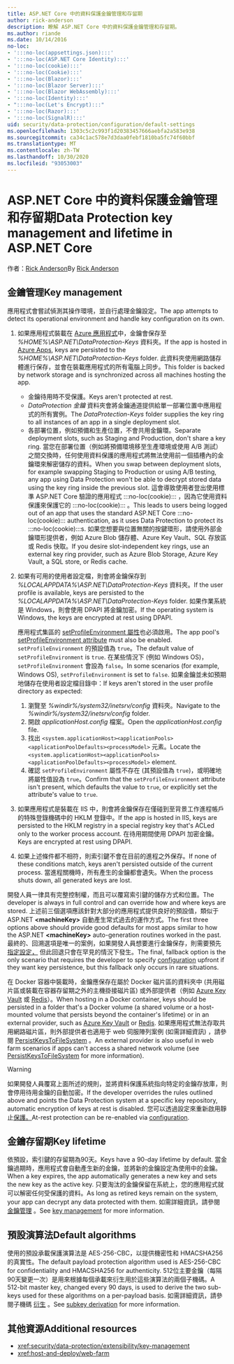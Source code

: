 ```yaml
---
title: ASP.NET Core 中的資料保護金鑰管理和存留期
author: rick-anderson
description: 瞭解 ASP.NET Core 中的資料保護金鑰管理和存留期。
ms.author: riande
ms.date: 10/14/2016
no-loc:
- ':::no-loc(appsettings.json):::'
- ':::no-loc(ASP.NET Core Identity):::'
- ':::no-loc(cookie):::'
- ':::no-loc(Cookie):::'
- ':::no-loc(Blazor):::'
- ':::no-loc(Blazor Server):::'
- ':::no-loc(Blazor WebAssembly):::'
- ':::no-loc(Identity):::'
- ":::no-loc(Let's Encrypt):::"
- ':::no-loc(Razor):::'
- ':::no-loc(SignalR):::'
uid: security/data-protection/configuration/default-settings
ms.openlocfilehash: 1303c5c2c993f1d20383457666aebfa2a583e938
ms.sourcegitcommit: ca34c1ac578e7d3daa0febf1810ba5fc74f60bbf
ms.translationtype: MT
ms.contentlocale: zh-TW
ms.lasthandoff: 10/30/2020
ms.locfileid: "93053003"
---
```

# <a name="data-protection-key-management-and-lifetime-in-aspnet-core"></a><span data-ttu-id="18739-103">ASP.NET Core 中的資料保護金鑰管理和存留期</span><span class="sxs-lookup"><span data-stu-id="18739-103">Data Protection key management and lifetime in ASP.NET Core</span></span>

<span data-ttu-id="18739-104">作者：[Rick Anderson](https://twitter.com/RickAndMSFT)</span><span class="sxs-lookup"><span data-stu-id="18739-104">By [Rick Anderson](https://twitter.com/RickAndMSFT)</span></span>

## <a name="key-management"></a><span data-ttu-id="18739-105">金鑰管理</span><span class="sxs-lookup"><span data-stu-id="18739-105">Key management</span></span>

<span data-ttu-id="18739-106">應用程式會嘗試偵測其操作環境，並自行處理金鑰設定。</span><span class="sxs-lookup"><span data-stu-id="18739-106">The app attempts to detect its operational environment and handle key configuration on its own.</span></span>

1. <span data-ttu-id="18739-107">如果應用程式裝載在 [Azure 應用程式](https://azure.microsoft.com/services/app-service/)中，金鑰會保存至 *%HOME%\ASP.NET\DataProtection-Keys* 資料夾。</span><span class="sxs-lookup"><span data-stu-id="18739-107">If the app is hosted in [Azure Apps](https://azure.microsoft.com/services/app-service/), keys are persisted to the *%HOME%\ASP.NET\DataProtection-Keys* folder.</span></span> <span data-ttu-id="18739-108">此資料夾使用網路儲存體進行保存，並會在裝載應用程式的所有電腦上同步。</span><span class="sxs-lookup"><span data-stu-id="18739-108">This folder is backed by network storage and is synchronized across all machines hosting the app.</span></span>
   * <span data-ttu-id="18739-109">金鑰待用時不受保護。</span><span class="sxs-lookup"><span data-stu-id="18739-109">Keys aren't protected at rest.</span></span>
   * <span data-ttu-id="18739-110">*DataProtection 金鑰* 資料夾會將金鑰通道提供給單一部署位置中應用程式的所有實例。</span><span class="sxs-lookup"><span data-stu-id="18739-110">The *DataProtection-Keys* folder supplies the key ring to all instances of an app in a single deployment slot.</span></span>
   * <span data-ttu-id="18739-111">各部署位置，例如預備和生產位置，不會共用金鑰環。</span><span class="sxs-lookup"><span data-stu-id="18739-111">Separate deployment slots, such as Staging and Production, don't share a key ring.</span></span> <span data-ttu-id="18739-112">當您在部署位置（例如將預備環境移至生產環境或使用 A/B 測試）之間交換時，任何使用資料保護的應用程式將無法使用前一個插槽內的金鑰環來解密儲存的資料。</span><span class="sxs-lookup"><span data-stu-id="18739-112">When you swap between deployment slots, for example swapping Staging to Production or using A/B testing, any app using Data Protection won't be able to decrypt stored data using the key ring inside the previous slot.</span></span> <span data-ttu-id="18739-113">這會導致使用者登出使用標準 ASP.NET Core 驗證的應用程式 :::no-loc(cookie)::: ，因為它使用資料保護來保護它的 :::no-loc(cookie)::: 。</span><span class="sxs-lookup"><span data-stu-id="18739-113">This leads to users being logged out of an app that uses the standard ASP.NET Core :::no-loc(cookie)::: authentication, as it uses Data Protection to protect its :::no-loc(cookie):::s.</span></span> <span data-ttu-id="18739-114">如果您想要與位置無關的按鍵環形，請使用外部金鑰環形提供者，例如 Azure Blob 儲存體、Azure Key Vault、SQL 存放區或 Redis 快取。</span><span class="sxs-lookup"><span data-stu-id="18739-114">If you desire slot-independent key rings, use an external key ring provider, such as Azure Blob Storage, Azure Key Vault, a SQL store, or Redis cache.</span></span>

1. <span data-ttu-id="18739-115">如果有可用的使用者設定檔，則會將金鑰保存到 *%LOCALAPPDATA%\ASP.NET\DataProtection-Keys* 資料夾。</span><span class="sxs-lookup"><span data-stu-id="18739-115">If the user profile is available, keys are persisted to the *%LOCALAPPDATA%\ASP.NET\DataProtection-Keys* folder.</span></span> <span data-ttu-id="18739-116">如果作業系統是 Windows，則會使用 DPAPI 將金鑰加密。</span><span class="sxs-lookup"><span data-stu-id="18739-116">If the operating system is Windows, the keys are encrypted at rest using DPAPI.</span></span>

   <span data-ttu-id="18739-117">應用程式集區的 [setProfileEnvironment 屬性](/iis/configuration/system.applicationhost/applicationpools/add/processmodel#configuration)也必須啟用。</span><span class="sxs-lookup"><span data-stu-id="18739-117">The app pool's [setProfileEnvironment attribute](/iis/configuration/system.applicationhost/applicationpools/add/processmodel#configuration) must also be enabled.</span></span> <span data-ttu-id="18739-118">`setProfileEnvironment` 的預設值為 `true`。</span><span class="sxs-lookup"><span data-stu-id="18739-118">The default value of `setProfileEnvironment` is `true`.</span></span> <span data-ttu-id="18739-119">在某些情況下 (例如 Windows OS)，`setProfileEnvironment` 會設為 `false`。</span><span class="sxs-lookup"><span data-stu-id="18739-119">In some scenarios (for example, Windows OS), `setProfileEnvironment` is set to `false`.</span></span> <span data-ttu-id="18739-120">如果金鑰並未如預期地儲存在使用者設定檔目錄中：</span><span class="sxs-lookup"><span data-stu-id="18739-120">If keys aren't stored in the user profile directory as expected:</span></span>

   1. <span data-ttu-id="18739-121">瀏覽至 *%windir%/system32/inetsrv/config* 資料夾。</span><span class="sxs-lookup"><span data-stu-id="18739-121">Navigate to the *%windir%/system32/inetsrv/config* folder.</span></span>
   1. <span data-ttu-id="18739-122">開啟 *applicationHost.config* 檔案。</span><span class="sxs-lookup"><span data-stu-id="18739-122">Open the *applicationHost.config* file.</span></span>
   1. <span data-ttu-id="18739-123">找出 `<system.applicationHost><applicationPools><applicationPoolDefaults><processModel>` 元素。</span><span class="sxs-lookup"><span data-stu-id="18739-123">Locate the `<system.applicationHost><applicationPools><applicationPoolDefaults><processModel>` element.</span></span>
   1. <span data-ttu-id="18739-124">確認 `setProfileEnvironment` 屬性不存在 (其預設值為 `true`)，或明確地將屬性值設為 `true`。</span><span class="sxs-lookup"><span data-stu-id="18739-124">Confirm that the `setProfileEnvironment` attribute isn't present, which defaults the value to `true`, or explicitly set the attribute's value to `true`.</span></span>

1. <span data-ttu-id="18739-125">如果應用程式是裝載在 IIS 中，則會將金鑰保存在僅碰到至背景工作進程帳戶的特殊登錄機碼中的 HKLM 登錄中。</span><span class="sxs-lookup"><span data-stu-id="18739-125">If the app is hosted in IIS, keys are persisted to the HKLM registry in a special registry key that's ACLed only to the worker process account.</span></span> <span data-ttu-id="18739-126">在待用期間使用 DPAPI 加密金鑰。</span><span class="sxs-lookup"><span data-stu-id="18739-126">Keys are encrypted at rest using DPAPI.</span></span>

1. <span data-ttu-id="18739-127">如果上述條件都不相符，則索引鍵不會在目前的進程之外保存。</span><span class="sxs-lookup"><span data-stu-id="18739-127">If none of these conditions match, keys aren't persisted outside of the current process.</span></span> <span data-ttu-id="18739-128">當進程關機時，所有產生的金鑰都會遺失。</span><span class="sxs-lookup"><span data-stu-id="18739-128">When the process shuts down, all generated keys are lost.</span></span>

<span data-ttu-id="18739-129">開發人員一律具有完整控制權，而且可以覆寫索引鍵的儲存方式和位置。</span><span class="sxs-lookup"><span data-stu-id="18739-129">The developer is always in full control and can override how and where keys are stored.</span></span> <span data-ttu-id="18739-130">上述前三個選項應該針對大部分的應用程式提供良好的預設值，類似于 ASP.NET **\<machineKey>** 自動產生常式過去的運作方式。</span><span class="sxs-lookup"><span data-stu-id="18739-130">The first three options above should provide good defaults for most apps similar to how the ASP.NET **\<machineKey>** auto-generation routines worked in the past.</span></span> <span data-ttu-id="18739-131">最終的、回溯選項是唯一的案例，如果開發人員想要進行金鑰保存，則需要預先 [指定設定，](xref:security/data-protection/configuration/overview) 但此回退只會在罕見的情況下發生。</span><span class="sxs-lookup"><span data-stu-id="18739-131">The final, fallback option is the only scenario that requires the developer to specify [configuration](xref:security/data-protection/configuration/overview) upfront if they want key persistence, but this fallback only occurs in rare situations.</span></span>

<span data-ttu-id="18739-132">在 Docker 容器中裝載時，金鑰應保存在屬於 Docker 磁片區的資料夾中 (共用磁片區或裝載在容器存留期之外的主機掛接磁片區) 或外部提供者（例如 [Azure Key Vault](https://azure.microsoft.com/services/key-vault/) 或 [Redis](https://redis.io/)）。</span><span class="sxs-lookup"><span data-stu-id="18739-132">When hosting in a Docker container, keys should be persisted in a folder that's a Docker volume (a shared volume or a host-mounted volume that persists beyond the container's lifetime) or in an external provider, such as [Azure Key Vault](https://azure.microsoft.com/services/key-vault/) or [Redis](https://redis.io/).</span></span> <span data-ttu-id="18739-133">如果應用程式無法存取共用網路磁片區，則外部提供者也適用于 web 伺服陣列案例 (如需詳細資訊) ，請參閱 [PersistKeysToFileSystem](xref:security/data-protection/configuration/overview#persistkeystofilesystem) 。</span><span class="sxs-lookup"><span data-stu-id="18739-133">An external provider is also useful in web farm scenarios if apps can't access a shared network volume (see [PersistKeysToFileSystem](xref:security/data-protection/configuration/overview#persistkeystofilesystem) for more information).</span></span>

> [!WARNING]
> <span data-ttu-id="18739-134">如果開發人員覆寫上面所述的規則，並將資料保護系統指向特定的金鑰存放庫，則會停用待用金鑰的自動加密。</span><span class="sxs-lookup"><span data-stu-id="18739-134">If the developer overrides the rules outlined above and points the Data Protection system at a specific key repository, automatic encryption of keys at rest is disabled.</span></span> <span data-ttu-id="18739-135">您可以透過設定來重新啟用靜止[保護。](xref:security/data-protection/configuration/overview)</span><span class="sxs-lookup"><span data-stu-id="18739-135">At-rest protection can be re-enabled via [configuration](xref:security/data-protection/configuration/overview).</span></span>

## <a name="key-lifetime"></a><span data-ttu-id="18739-136">金鑰存留期</span><span class="sxs-lookup"><span data-stu-id="18739-136">Key lifetime</span></span>

<span data-ttu-id="18739-137">依預設，索引鍵的存留期為90天。</span><span class="sxs-lookup"><span data-stu-id="18739-137">Keys have a 90-day lifetime by default.</span></span> <span data-ttu-id="18739-138">當金鑰過期時，應用程式會自動產生新的金鑰，並將新的金鑰設定為使用中的金鑰。</span><span class="sxs-lookup"><span data-stu-id="18739-138">When a key expires, the app automatically generates a new key and sets the new key as the active key.</span></span> <span data-ttu-id="18739-139">只要淘汰的金鑰保留在系統上，您的應用程式就可以解密任何受保護的資料。</span><span class="sxs-lookup"><span data-stu-id="18739-139">As long as retired keys remain on the system, your app can decrypt any data protected with them.</span></span> <span data-ttu-id="18739-140">如需詳細資訊，請參閱 [金鑰管理](xref:security/data-protection/implementation/key-management#key-expiration-and-rolling) 。</span><span class="sxs-lookup"><span data-stu-id="18739-140">See [key management](xref:security/data-protection/implementation/key-management#key-expiration-and-rolling) for more information.</span></span>

## <a name="default-algorithms"></a><span data-ttu-id="18739-141">預設演算法</span><span class="sxs-lookup"><span data-stu-id="18739-141">Default algorithms</span></span>

<span data-ttu-id="18739-142">使用的預設承載保護演算法是 AES-256-CBC，以提供機密性和 HMACSHA256 的真實性。</span><span class="sxs-lookup"><span data-stu-id="18739-142">The default payload protection algorithm used is AES-256-CBC for confidentiality and HMACSHA256 for authenticity.</span></span> <span data-ttu-id="18739-143">512位主要金鑰（每隔90天變更一次）是用來根據每個承載來衍生用於這些演算法的兩個子機碼。</span><span class="sxs-lookup"><span data-stu-id="18739-143">A 512-bit master key, changed every 90 days, is used to derive the two sub-keys used for these algorithms on a per-payload basis.</span></span> <span data-ttu-id="18739-144">如需詳細資訊，請參閱子機碼 [衍生](xref:security/data-protection/implementation/subkeyderivation#additional-authenticated-data-and-subkey-derivation) 。</span><span class="sxs-lookup"><span data-stu-id="18739-144">See [subkey derivation](xref:security/data-protection/implementation/subkeyderivation#additional-authenticated-data-and-subkey-derivation) for more information.</span></span>

## <a name="additional-resources"></a><span data-ttu-id="18739-145">其他資源</span><span class="sxs-lookup"><span data-stu-id="18739-145">Additional resources</span></span>

* <xref:security/data-protection/extensibility/key-management>
* <xref:host-and-deploy/web-farm>
